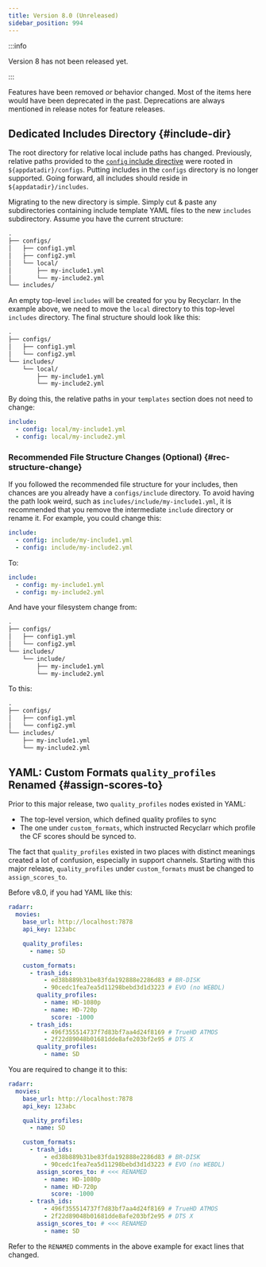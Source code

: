 ```yaml
---
title: Version 8.0 (Unreleased)
sidebar_position: 994
---
```


:::info

Version 8 has not been released yet.

:::

Features have been removed *or* behavior changed. Most of the items here would have been deprecated
in the past. Deprecations are always mentioned in release notes for feature releases.

## Dedicated Includes Directory {#include-dir}

The root directory for relative local include paths has changed. Previously, relative paths provided
to the [`config` include directive](../yaml/config-reference/include.md#config) were rooted in
`${appdatadir}/configs`. Putting includes in the `configs` directory is no longer supported. Going
forward, all includes should reside in `${appdatadir}/includes`.

Migrating to the new directory is simple. Simply cut & paste any subdirectories containing include
template YAML files to the new `includes` subdirectory. Assume you have the current structure:

```txt
.
├── configs/
│   ├── config1.yml
│   ├── config2.yml
│   └── local/
│       ├── my-include1.yml
│       └── my-include2.yml
└── includes/
```

An empty top-level `includes` will be created for you by Recyclarr. In the example above, we need to
move the `local` directory to this top-level `includes` directory. The final structure should look
like this:

```txt
.
├── configs/
│   ├── config1.yml
│   └── config2.yml
└── includes/
    └── local/
        ├── my-include1.yml
        └── my-include2.yml
```

By doing this, the relative paths in your `templates` section does not need to change:

```yml
include:
  - config: local/my-include1.yml
  - config: local/my-include2.yml
```

### Recommended File Structure Changes (Optional) {#rec-structure-change}

If you followed the recommended file structure for your includes, then chances are you already have
a `configs/include` directory. To avoid having the path look weird, such as
`includes/include/my-include1.yml`, it is recommended that you remove the intermediate `include`
directory or rename it. For example, you could change this:

```yml
include:
  - config: include/my-include1.yml
  - config: include/my-include2.yml
```

To:

```yml
include:
  - config: my-include1.yml
  - config: my-include2.yml
```

And have your filesystem change from:

```txt
.
├── configs/
│   ├── config1.yml
│   └── config2.yml
└── includes/
    └── include/
        ├── my-include1.yml
        └── my-include2.yml
```

To this:

```txt
.
├── configs/
│   ├── config1.yml
│   └── config2.yml
└── includes/
    ├── my-include1.yml
    └── my-include2.yml
```

## YAML: Custom Formats `quality_profiles` Renamed {#assign-scores-to}

Prior to this major release, two `quality_profiles` nodes existed in YAML:

- The top-level version, which defined quality profiles to sync
- The one under `custom_formats`, which instructed Recyclarr which profile the CF scores should be
  synced to.

The fact that `quality_profiles` existed in two places with distinct meanings created a lot of
confusion, especially in support channels. Starting with this major release, `quality_profiles`
under `custom_formats` must be changed to `assign_scores_to`.

Before v8.0, if you had YAML like this:

```yml
radarr:
  movies:
    base_url: http://localhost:7878
    api_key: 123abc

    quality_profiles:
      - name: SD

    custom_formats:
      - trash_ids:
          - ed38b889b31be83fda192888e2286d83 # BR-DISK
          - 90cedc1fea7ea5d11298bebd3d1d3223 # EVO (no WEBDL)
        quality_profiles:
          - name: HD-1080p
          - name: HD-720p
            score: -1000
      - trash_ids:
          - 496f355514737f7d83bf7aa4d24f8169 # TrueHD ATMOS
          - 2f22d89048b01681dde8afe203bf2e95 # DTS X
        quality_profiles:
          - name: SD
```

You are required to change it to this:

```yml
radarr:
  movies:
    base_url: http://localhost:7878
    api_key: 123abc

    quality_profiles:
      - name: SD

    custom_formats:
      - trash_ids:
          - ed38b889b31be83fda192888e2286d83 # BR-DISK
          - 90cedc1fea7ea5d11298bebd3d1d3223 # EVO (no WEBDL)
        assign_scores_to: # <<< RENAMED
          - name: HD-1080p
          - name: HD-720p
            score: -1000
      - trash_ids:
          - 496f355514737f7d83bf7aa4d24f8169 # TrueHD ATMOS
          - 2f22d89048b01681dde8afe203bf2e95 # DTS X
        assign_scores_to: # <<< RENAMED
          - name: SD
```

Refer to the `RENAMED` comments in the above example for exact lines that changed.
